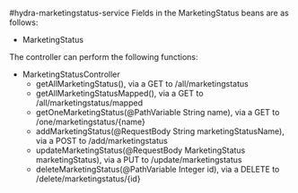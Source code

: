 #hydra-marketingstatus-service
Fields in the MarketingStatus beans are as follows:
* MarketingStatus

The controller can perform the following functions:
* MarketingStatusController
	* getAllMarketingStatus(), via a GET to /all/marketingstatus
	* getAllMarketingStatusMapped(), via a GET to /all/marketingstatus/mapped
	* getOneMarketingStatus(@PathVariable String name), via a GET to /one/marketingstatus/{name}
	* addMarketingStatus(@RequestBody String marketingStatusName), via a POST to /add/marketingstatus
	* updateMarketingStatus(@RequestBody MarketingStatus marketingStatus), via a PUT to /update/marketingstatus
	* deleteMarketingStatus(@PathVariable Integer id), via a DELETE to /delete/marketingstatus/{id}
